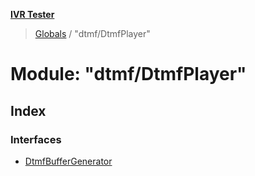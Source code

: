 **[IVR Tester](../README.md)**

> [Globals](../README.md) / "dtmf/DtmfPlayer"

# Module: "dtmf/DtmfPlayer"

## Index

### Interfaces

* [DtmfBufferGenerator](../interfaces/_dtmf_dtmfplayer_.dtmfbuffergenerator.md)
